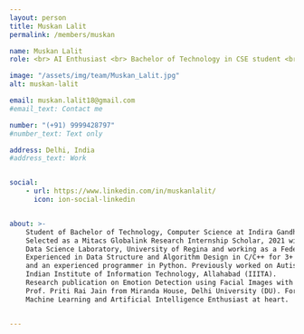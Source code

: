 ```yaml
---
layout: person
title: Muskan Lalit
permalink: /members/muskan

name: Muskan Lalit
role: <br> AI Enthusiast <br> Bachelor of Technology in CSE student <br> Federated Learning Researcher

image: "/assets/img/team/Muskan_Lalit.jpg"
alt: muskan-lalit

email: muskan.lalit18@gmail.com
#email_text: Contact me

number: "(+91) 9999428797"
#number_text: Text only

address: Delhi, India
#address_text: Work


social:
    - url: https://www.linkedin.com/in/muskanlalit/
      icon: ion-social-linkedin


about: >-
    Student of Bachelor of Technology, Computer Science at Indira Gandhi Delhi Technical University for Women (IGDTUW).
    Selected as a Mitacs Globalink Research Internship Scholar, 2021 with the 
    Data Science Laboratory, University of Regina and working as a Federated Learning Researcher. 
    Experienced in Data Structure and Algorithm Design in C/C++ for 3+ years. Knowledgeable in OS, OOPs, DBMS, 
    and an experienced programmer in Python. Previously worked on Autism Detection using EEG data with Prof. Anupam Agrawal from the 
    Indian Institute of Information Technology, Allahabad (IIITA).  
    Research publication on Emotion Detection using Facial Images with Asst. 
    Prof. Priti Rai Jain from Miranda House, Delhi University (DU). Forever exploring new domains but a 
    Machine Learning and Artificial Intelligence Enthusiast at heart.


---
```


